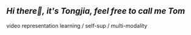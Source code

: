 ## *Hi there👋, it's Tongjia, feel free to call me Tom*

video representation learning / self-sup / multi-modality
